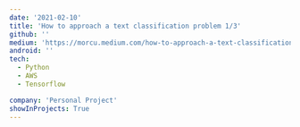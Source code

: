 ```yaml
---
date: '2021-02-10'
title: 'How to approach a text classification problem 1/3'
github: ''
medium: 'https://morcu.medium.com/how-to-approach-a-text-classification-problem-part-1-3-a5743b41d0f7'
android: ''
tech:
  - Python
  - AWS
  - Tensorflow

company: 'Personal Project'
showInProjects: True
---
```

